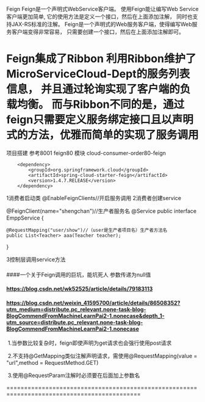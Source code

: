 Feign
Feign是一个声明式WebService客户端。
使用Feign能让编写Web Service客户端更加简单, 
它的使用方法是定义一个接口，然后在上面添加注解，
同时也支持JAX-RS标准的注解。
Feign是一个声明式的Web服务客户端，使得编写Web服务客户端变得非常容易，
只需要创建一个接口，然后在上面添加注解即可。

Feign集成了Ribbon
利用Ribbon维护了MicroServiceCloud-Dept的服务列表信息，
并且通过轮询实现了客户端的负载均衡。
而与Ribbon不同的是，通过feign只需要定义服务绑定接口且以声明式的方法，优雅而简单的实现了服务调用
=============================================================
项目搭建 参考8001 feign80 模块
cloud-consumer-order80-feign
 <!--feign接口-->
        <dependency>
            <groupId>org.springframework.cloud</groupId>
            <artifactId>spring-cloud-starter-feign</artifactId>
            <version>1.4.7.RELEASE</version>
        </dependency>
1消费者启动类
@EnableFeignClients//开启服务调用
2消费者创建service

@FeignClient(name="shengchan")//生产者服务名
@Service
public interface EmppService {

    @RequestMapping("user/show")//（user是生产者项目名）生产者方法名
    public List<Teacher> aaa(Teacher teacher);

}



3控制层调用service方法
####
####一个关于Feign调用的巨坑，能坑死人  参数传递为null值
#### https://blog.csdn.net/wk52525/article/details/79183113 
#### https://blog.csdn.net/weixin_41595700/article/details/86508352?utm_medium=distribute.pc_relevant.none-task-blog-BlogCommendFromMachineLearnPai2-1.nonecase&depth_1-utm_source=distribute.pc_relevant.none-task-blog-BlogCommendFromMachineLearnPai2-1.nonecase

 1.当参数比较复杂时，feign即使声明为get请求也会强行使用post请求

 2.不支持@GetMapping类似注解声明请求，需使用@RequestMapping(value = "url",method = RequestMethod.GET)

 3.使用@RequestParam注解时必须要在后面加上参数名

============================================================================================



